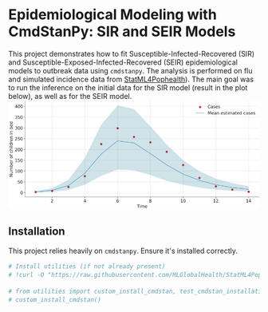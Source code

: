 
# Epidemiological Modeling with CmdStanPy: SIR and SEIR Models

This project demonstrates how to fit Susceptible-Infected-Recovered (SIR) and Susceptible-Exposed-Infected-Recovered (SEIR) epidemiological models to outbreak data using `cmdstanpy`. The analysis is performed on flu and simulated incidence data from [StatML4Pophealth](https://github.com/MLGlobalHealth/StatML4PopHealth)). The main goal was to run the inference on the initial data for the SIR model (result in the plot below), as well as for the SEIR model. 
![My Plot](Plots/sir.png)
## Installation

This project relies heavily on `cmdstanpy`. Ensure it's installed correctly.

```python
# Install utilities (if not already present)
# !curl -O "https://raw.githubusercontent.com/MLGlobalHealth/StatML4PopHealth/main/practicals/resources/scripts/utilities.py"

# from utilities import custom_install_cmdstan, test_cmdstan_installation
# custom_install_cmdstan()
